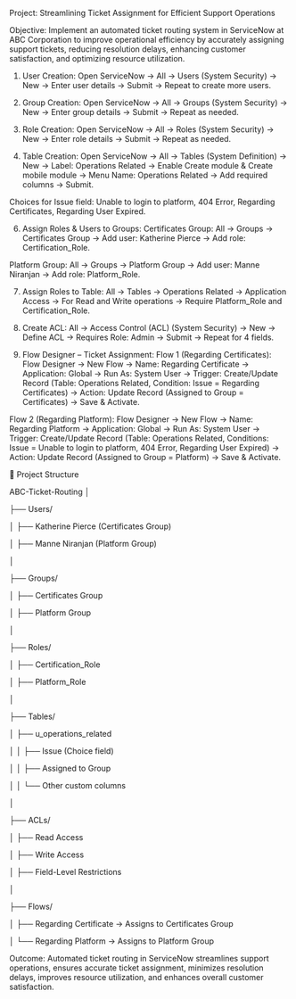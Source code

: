 
Project: Streamlining Ticket Assignment for Efficient Support Operations

Objective: Implement an automated ticket routing system in ServiceNow at ABC Corporation to improve operational efficiency by accurately assigning support tickets, reducing resolution delays, enhancing customer satisfaction, and optimizing resource utilization.

1. User Creation: Open ServiceNow → All → Users (System Security) → New → Enter user details → Submit → Repeat to create more users.

2. Group Creation: Open ServiceNow → All → Groups (System Security) → New → Enter group details → Submit → Repeat as needed.

3. Role Creation: Open ServiceNow → All → Roles (System Security) → New → Enter role details → Submit → Repeat as needed.

4. Table Creation: Open ServiceNow → All → Tables (System Definition) → New → Label: Operations Related → Enable Create module & Create mobile module → Menu Name: Operations Related → Add required columns → Submit.


Choices for Issue field: Unable to login to platform, 404 Error, Regarding Certificates, Regarding User Expired.

6. Assign Roles & Users to Groups:
Certificates Group: All → Groups → Certificates Group → Add user: Katherine Pierce → Add role: Certification_Role.


Platform Group: All → Groups → Platform Group → Add user: Manne Niranjan → Add role: Platform_Role.

7. Assign Roles to Table: All → Tables → Operations Related → Application Access → For Read and Write operations → Require Platform_Role and Certification_Role.

8. Create ACL: All → Access Control (ACL) (System Security) → New → Define ACL → Requires Role: Admin → Submit → Repeat for 4 fields.

9. Flow Designer – Ticket Assignment:
Flow 1 (Regarding Certificates): Flow Designer → New Flow → Name: Regarding Certificate → Application: Global → Run As: System User → Trigger: Create/Update Record (Table: Operations Related, Condition: Issue = Regarding Certificates) → Action: Update Record (Assigned to Group = Certificates) → Save & Activate.


Flow 2 (Regarding Platform): Flow Designer → New Flow → Name: Regarding Platform → Application: Global → Run As: System User → Trigger: Create/Update Record (Table: Operations Related, Conditions: Issue = Unable to login to platform, 404 Error, Regarding User Expired) → Action: Update Record (Assigned to Group = Platform) → Save & Activate.



📂 Project Structure 


ABC-Ticket-Routing
│


├── Users/


│   ├── Katherine Pierce (Certificates Group)


│   ├── Manne Niranjan (Platform Group)


│


├── Groups/


│   ├── Certificates Group


│   ├── Platform Group


│


├── Roles/


│   ├── Certification_Role


│   ├── Platform_Role


│


├── Tables/


│   ├── u_operations_related


│   │   ├── Issue (Choice field)


│   │   ├── Assigned to Group


│   │   └── Other custom columns


│


├── ACLs/


│   ├── Read Access


│   ├── Write Access


│   ├── Field-Level Restrictions


│


├── Flows/


│   ├── Regarding Certificate → Assigns to Certificates Group


│   └── Regarding Platform → Assigns to Platform Group






Outcome: Automated ticket routing in ServiceNow streamlines support operations, ensures accurate ticket assignment, minimizes resolution delays, improves resource utilization, and enhances overall customer satisfaction.

